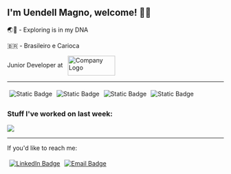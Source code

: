 <!--
**uendellmagno/uendellmagno** is a ✨ _special_ ✨ repository because its `README.md` (this file) appears on your GitHub profile.

Here are some ideas to get you started:

- 🔭 I’m currently working on ...
- 🌱 I’m currently learning ...
- 👯 I’m looking to collaborate on ...
- 🤔 I’m looking for help with ...
- 💬 Ask me about ...
- 📫 How to reach me: ...
- 😄 Pronouns: ...
- ⚡ Fun fact: ...
-->

## I'm Uendell Magno, welcome! 👋🏻

🌏🧭 - Exploring is in my DNA

🇧🇷 - Brasileiro e Carioca

Junior Developer at &nbsp;
<span style="width: 50px">
  <a href="https://www.sellersflow.com/" target="_blank" rel="noopener noreferrer">
    <img src="https://static.wixstatic.com/media/ad8b65_68f5925ba0b8434fa683e7b4ed9f7bc0~mv2.png/v1/fill/w_111,h_46,al_c,q_85,usm_0.66_1.00_0.01,enc_auto/Copy%20of%20logosellersflow_horizontal-v3.png" alt="Company Logo" style="width: 110px; height: 46px; vertical-align: middle;" />
  </a>
</span>

---

<div style="display: flex; flex-direction: row;">
  <span style="margin: 5px;">
    <img alt="Static Badge" src="https://img.shields.io/badge/Coding_in-Python-blue?logo=python&logoColor=white">
  </span>
  <span style="margin: 5px;">
    <img alt="Static Badge" src="https://img.shields.io/badge/Postgre-SQL-orange?logo=postgresql&logoColor=white&labelColor=blue">
  </span>
  <span style="margin: 5px;">
    <img alt="Static Badge" src="https://img.shields.io/badge/Full--Stack%20Student-purple?logo=visualstudiocode&labelColor=grey">
  </span>
  <span style="margin: 5px;">
    <img alt="Static Badge" src="https://img.shields.io/badge/Data_Analysis-red?logo=pandas&labelColor=grey">
  </span>
</div>

### Stuff I've worked on last week:
<a href="https://github.com/anuraghazra/github-readme-stats">
<img align="center" src="https://github-readme-stats.vercel.app/api/wakatime?username=@uendellmagno&compact=True"/>
</a>
<br>

---

If you'd like to reach me:

<div style="display: flex; flex-direction: row;">
  <span style="margin: 5px;">
    <a href="https://www.linkedin.com/in/uendellmagno"><img alt="LinkedIn Badge" src="https://img.shields.io/badge/LinkedIn-blue?style=for-the-badge&logo=linkedin" target="_blank" rel="noopener noreferrer"></a>
  </span>
  <span style="margin: 5px;">
    <a href="mailto:uendellmagno@gmail.com"><img alt="Email Badge" src="https://img.shields.io/badge/E--mail_Me-red?style=for-the-badge&logo=gmail&logoColor=white" target="_blank" rel="noopener noreferrer"></a>
  </span>
</div>
